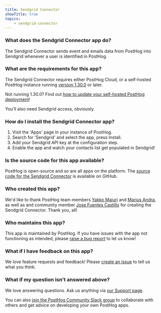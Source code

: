 ```yaml
---
title: Sendgrid Connector
showTitle: true
topics:
    - sendgrid-connector
---
```


### What does the Sendgrid Connector app do?

The Sendgrid Connector sends event and emails data from PostHog into Sendgrid whenever a user is identified in PostHog.

### What are the requirements for this app?

The Sendgrid Connector requires either PostHog Cloud, or a self-hosted PostHog instance running [version 1.30.0](https://posthog.com/blog/the-posthog-array-1-30-0) or later.

Not running 1.30.0? Find out [how to update your self-hosted PostHog deployment](https://posthog.com/docs/self-host/configure/upgrading-posthog)!

You'll also need Sendgrid access, obviously.

### How do I install the Sendgrid Connector app?

1. Visit the 'Apps' page in your instance of PostHog.
2. Search for 'Sendgrid' and select the app, press Install.
3. Add your Sendgrid API key at the configuration step.
4. Enable the app and watch your contacts list get populated in Sendgrid!

### Is the source code for this app available?

PostHog is open-source and so are all apps on the platform. The [source code for the Sendgrid Connector](https://github.com/PostHog/sendgrid-plugin) is available on GitHub.

### Who created this app?

We'd like to thank PostHog team members [Yakko Majuri](https://github.com/yakkomajuri) and [Marius Andra](https://github.com/mariusandra), as well as and community member [Jose Fuentes Castillo](https://github.com/j-fuentesg) for creating the Sendgrid Connector. Thank you, all!

### Who maintains this app?

This app is maintained by PostHog. If you have issues with the app not functioning as intended, please [raise a bug report](https://github.com/PostHog/posthog/issues/new?assignees=&labels=bug&template=bug_report.md) to let us know!

### What if I have feedback on this app?

We love feature requests and feedback! Please [create an issue](https://github.com/PostHog/posthog/issues/new?assignees=&labels=enhancement%2C+feature&template=feature_request.md) to tell us what you think.

### What if my question isn't answered above?

We love answering questions. Ask us anything via [our Support page](/questions).

You can also [join the PostHog Community Slack group](/slack) to collaborate with others and get advice on developing your own PostHog apps.
